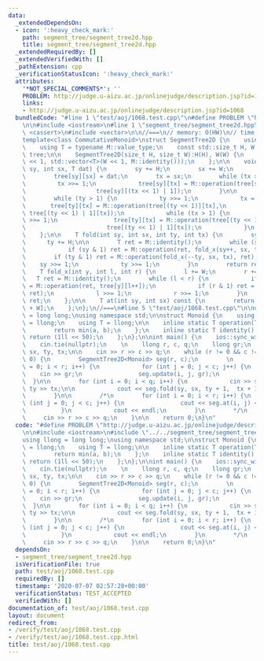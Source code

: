 ```yaml
---
data:
  _extendedDependsOn:
  - icon: ':heavy_check_mark:'
    path: segment_tree/segment_tree2d.hpp
    title: segment_tree/segment_tree2d.hpp
  _extendedRequiredBy: []
  _extendedVerifiedWith: []
  _pathExtension: cpp
  _verificationStatusIcon: ':heavy_check_mark:'
  attributes:
    '*NOT_SPECIAL_COMMENTS*': ''
    PROBLEM: http://judge.u-aizu.ac.jp/onlinejudge/description.jsp?id=1068
    links:
    - http://judge.u-aizu.ac.jp/onlinejudge/description.jsp?id=1068
  bundledCode: "#line 1 \"test/aoj/1068.test.cpp\"\n#define PROBLEM \"http://judge.u-aizu.ac.jp/onlinejudge/description.jsp?id=1068\"\
    \n\n#include <iostream>\n#line 1 \"segment_tree/segment_tree2d.hpp\"\n#include\
    \ <cassert>\n#include <vector>\n\n//===\n// memory: O(HW)\n// time: O(logH * logW)\n\
    template<class CommutativeMonoid>\nstruct SegmentTree2D {\n    using M = CommutativeMonoid;\n\
    \    using T = typename M::value_type;\n    const std::size_t H, W;\n    std::vector<std::vector<T>>\
    \ tree;\n\n    SegmentTree2D(size_t H, size_t W):H(H), W(W) {\n        tree.assign(H\
    \ << 1, std::vector<T>(W << 1, M::identity()));\n    };\n\n    void update(int\
    \ sy, int sx, T dat) {\n        sy += H;\n        sx += W;\n        int ty, tx;\n\
    \        tree[sy][sx] = dat;\n        tx = sx;\n        while (tx > 1) {\n   \
    \         tx >>= 1;\n            tree[sy][tx] = M::operation(tree[sy][(tx << 1)],\n\
    \                    tree[sy][(tx << 1) | 1]);\n        }\n\n        ty = sy;\n\
    \        while (ty > 1) {\n            ty >>= 1;\n            tx = sx;\n     \
    \       tree[ty][tx] = M::operation(tree[(ty << 1)][tx],\n                   \
    \ tree[(ty << 1) | 1][tx]);\n            while (tx > 1) {\n                tx\
    \ >>= 1;\n                tree[ty][tx] = M::operation(tree[(ty << 1)][tx],\n \
    \                       tree[(ty << 1) | 1][tx]);\n            }\n        }\n\
    \    };\n\n    T fold(int sy, int sx, int ty, int tx) {\n        sy += H;\n  \
    \      ty += H;\n\n        T ret = M::identity();\n        while (sy < ty) {\n\
    \            if (sy & 1) ret = M::operation(ret, fold_x(sy++, sx, tx));\n    \
    \        if (ty & 1) ret = M::operation(fold_x(--ty, sx, tx), ret);\n        \
    \    sy >>= 1;\n            ty >>= 1;\n        }\n        return ret;\n    };\n\
    \    T fold_x(int y, int l, int r) {\n        l += W;\n        r += W;\n     \
    \   T ret = M::identity();\n        while (l < r) {\n            if (l & 1) ret\
    \ = M::operation(ret, tree[y][l++]);\n            if (r & 1) ret = M::operation(tree[y][--r],\
    \ ret);\n            l >>= 1;\n            r >>= 1;\n        }\n        return\
    \ ret;\n    };\n\n    T at(int sy, int sx) const {\n        return tree[sy + H][sx\
    \ + W];\n    };\n};\n//===\n#line 5 \"test/aoj/1068.test.cpp\"\n\nusing llong\
    \ = long long;\nusing namespace std;\n\nstruct Monoid {\n    using value_type\
    \ = llong;\n    using T = llong;\n\n    inline static T operation(T a, T b) {\n\
    \        return min(a, b);\n    };\n    inline static T identity() {\n       \
    \ return (1ll << 50);\n    };\n};\n\nint main() {\n    ios::sync_with_stdio(false);\n\
    \    cin.tie(nullptr);\n    \n    llong r, c, q;\n    llong gr;\n    llong sy,\
    \ sx, ty, tx;\n\n    cin >> r >> c >> q;\n    while (r != 0 && c != 0 && q !=\
    \ 0) {\n        SegmentTree2D<Monoid> seg(r, c);\n        \n        for (int i\
    \ = 0; i < r; i++) {\n            for (int j = 0; j < c; j++) {\n            \
    \    cin >> gr;\n                seg.update(i, j, gr);\n            }\n      \
    \  }\n\n        for (int i = 0; i < q; i++) {\n            cin >> sy >> sx >>\
    \ ty >> tx;\n\n            cout << seg.fold(sy, sx, ty + 1,  tx + 1) << '\\n';\n\
    \        }\n\n        /*\n        for (int i = 0; i < r; i++) {\n            for\
    \ (int j = 0; j < c; j++) {\n                cout << seg.at(i, j) << ' ';\n  \
    \          }\n            cout << endl;\n        }\n        */\n        \n   \
    \     cin >> r >> c >> q;\n    }\n\n    return 0;\n}\n"
  code: "#define PROBLEM \"http://judge.u-aizu.ac.jp/onlinejudge/description.jsp?id=1068\"\
    \n\n#include <iostream>\n#include \"../../segment_tree/segment_tree2d.hpp\"\n\n\
    using llong = long long;\nusing namespace std;\n\nstruct Monoid {\n    using value_type\
    \ = llong;\n    using T = llong;\n\n    inline static T operation(T a, T b) {\n\
    \        return min(a, b);\n    };\n    inline static T identity() {\n       \
    \ return (1ll << 50);\n    };\n};\n\nint main() {\n    ios::sync_with_stdio(false);\n\
    \    cin.tie(nullptr);\n    \n    llong r, c, q;\n    llong gr;\n    llong sy,\
    \ sx, ty, tx;\n\n    cin >> r >> c >> q;\n    while (r != 0 && c != 0 && q !=\
    \ 0) {\n        SegmentTree2D<Monoid> seg(r, c);\n        \n        for (int i\
    \ = 0; i < r; i++) {\n            for (int j = 0; j < c; j++) {\n            \
    \    cin >> gr;\n                seg.update(i, j, gr);\n            }\n      \
    \  }\n\n        for (int i = 0; i < q; i++) {\n            cin >> sy >> sx >>\
    \ ty >> tx;\n\n            cout << seg.fold(sy, sx, ty + 1,  tx + 1) << '\\n';\n\
    \        }\n\n        /*\n        for (int i = 0; i < r; i++) {\n            for\
    \ (int j = 0; j < c; j++) {\n                cout << seg.at(i, j) << ' ';\n  \
    \          }\n            cout << endl;\n        }\n        */\n        \n   \
    \     cin >> r >> c >> q;\n    }\n\n    return 0;\n}\n"
  dependsOn:
  - segment_tree/segment_tree2d.hpp
  isVerificationFile: true
  path: test/aoj/1068.test.cpp
  requiredBy: []
  timestamp: '2020-07-07 02:57:28+00:00'
  verificationStatus: TEST_ACCEPTED
  verifiedWith: []
documentation_of: test/aoj/1068.test.cpp
layout: document
redirect_from:
- /verify/test/aoj/1068.test.cpp
- /verify/test/aoj/1068.test.cpp.html
title: test/aoj/1068.test.cpp
---
```

